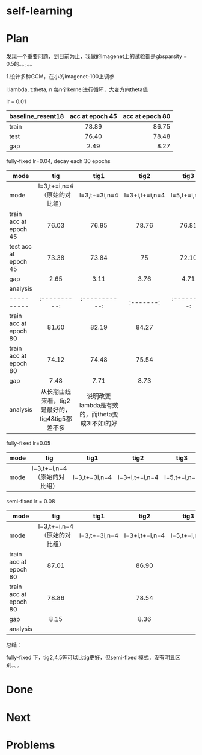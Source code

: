 # self-learning


# Plan

发现一个重要问题，到目前为止，我做的Imagenet上的试验都是gbsparsity = 0.5的。。。。。

1.设计多种GCM，在小的imagenet-100上调参

l:lambda,  t:theta,   n 每n个kernel进行循环，大变方向theta值

lr = 0.01

|baseline_resent18|acc at epoch 45|acc at epoch 80|
|--------|:-----------------:|------------:|
|train|78.89|86.75|
|test|76.40|78.48|
|gap|2.49|8.27|



fully-fixed lr=0.04, decay each 30 epochs

|mode| tig|tig1|tig2|tig3|tig4|tig5|tig6|tig7|
| ---------- |:----------:|:-----------:|:-------:|:---------:|:-------:|:---------:|:---------:|:---------:|
|mode|l=3,t+=i,n=4（原始的对比组）|l=3,t+=3i,n=4|l=3+i,t+=i,n=4|l=5,t+=i,n=4|l=2+i,t+=3i,n=4 && l=3+i,t+=3i,n=4|l=3+i,t+=3i,n=4|l=3+i && 4-i,t,n=4|l=2+i,t+=i,n=4 && l=3+i,t+=i,n=4|
|train acc at epoch 45|76.03|76.95|78.76|76.81|77.99|78.53||
|test acc at epoch 45|73.38|73.84|75|72.10|75.02|74.58||
|gap|2.65|3.11|3.76|4.71|2.97|3.95||
|analysis|
| ---------- |:----------:|:-----------:|:-------:|:---------:|:-------:|:---------:|
|train acc at epoch 80|81.60|82.19|84.27||83.67|84.01|83.66|
|train acc at epoch 80|74.12|74.48|75.54||75.16|75.61|75.34|
|gap|7.48|7.71|8.73||8.51|8.4|8.32|
|analysis|从长期曲线来看，tig2是最好的，tig4&tig5都差不多|说明改变lambda是有效的，而theta变成3i不如i的好|||


fully-fixed lr=0.05

|mode| tig|tig1|tig2|tig3|tig4|tig5|
| ---------- |:----------:|:-----------:|:-------:|:---------:|:-------:|:---------:|
|mode|l=3,t+=i,n=4（原始的对比组）|l=3,t+=3i,n=4|l=3+i,t+=i,n=4|l=5,t+=i,n=4|l=2+i,t+=3i,n=4 && l=3+i,t+=3i,n=4|l=3+i,t+=3i,n=4|

semi-fixed lr = 0.08

|mode| tig|tig1|tig2|tig3|tig4|tig5|
| ---------- |:----------:|:-----------:|:-------:|:---------:|:-------:|:---------:|
|mode|l=3,t+=i,n=4（原始的对比组）|l=3,t+=3i,n=4|l=3+i,t+=i,n=4|l=5,t+=i,n=4|l=2+i,t+=3i,n=4 && l=3+i,t+=3i,n=4|l=3+i,t+=3i,n=4|
|train acc at epoch 80|87.01||86.90||86.85|87.06|
|train acc at epoch 80|78.86||78.54||78.58|78.64|
|gap|8.15||8.36||8.07|8.42|
|analysis|

总结：

fully-fixed 下，tig2,4,5等可以比tig更好，但semi-fixed 模式，没有明显区别。。。
# Done



# Next



# Problems
